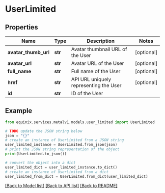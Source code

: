 # UserLimited


## Properties

Name | Type | Description | Notes
------------ | ------------- | ------------- | -------------
**avatar_thumb_url** | **str** | Avatar thumbnail URL of the User | [optional] 
**avatar_url** | **str** | Avatar URL of the User | [optional] 
**full_name** | **str** | Full name of the User | [optional] 
**href** | **str** | API URL uniquely representing the User | [optional] 
**id** | **str** | ID of the User | 

## Example

```python
from equinix.services.metalv1.models.user_limited import UserLimited

# TODO update the JSON string below
json = "{}"
# create an instance of UserLimited from a JSON string
user_limited_instance = UserLimited.from_json(json)
# print the JSON string representation of the object
print(UserLimited.to_json())

# convert the object into a dict
user_limited_dict = user_limited_instance.to_dict()
# create an instance of UserLimited from a dict
user_limited_from_dict = UserLimited.from_dict(user_limited_dict)
```
[[Back to Model list]](../README.md#documentation-for-models) [[Back to API list]](../README.md#documentation-for-api-endpoints) [[Back to README]](../README.md)


